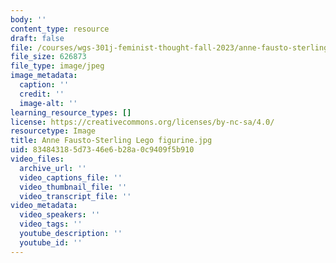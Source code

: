 ```yaml
---
body: ''
content_type: resource
draft: false
file: /courses/wgs-301j-feminist-thought-fall-2023/anne-fausto-sterling-lego-figurine.jpg
file_size: 626873
file_type: image/jpeg
image_metadata:
  caption: ''
  credit: ''
  image-alt: ''
learning_resource_types: []
license: https://creativecommons.org/licenses/by-nc-sa/4.0/
resourcetype: Image
title: Anne Fausto-Sterling Lego figurine.jpg
uid: 83484318-5d73-46e6-b28a-0c9409f5b910
video_files:
  archive_url: ''
  video_captions_file: ''
  video_thumbnail_file: ''
  video_transcript_file: ''
video_metadata:
  video_speakers: ''
  video_tags: ''
  youtube_description: ''
  youtube_id: ''
---
```


